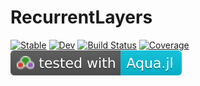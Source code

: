 # RecurrentLayers

[![Stable](https://img.shields.io/badge/docs-stable-blue.svg)](https://MartinuzziFrancesco.github.io/RecurrentLayers.jl/stable/)
[![Dev](https://img.shields.io/badge/docs-dev-blue.svg)](https://MartinuzziFrancesco.github.io/RecurrentLayers.jl/dev/)
[![Build Status](https://github.com/MartinuzziFrancesco/RecurrentLayers.jl/actions/workflows/CI.yml/badge.svg?branch=main)](https://github.com/MartinuzziFrancesco/RecurrentLayers.jl/actions/workflows/CI.yml?query=branch%3Amain)
[![Coverage](https://codecov.io/gh/MartinuzziFrancesco/RecurrentLayers.jl/branch/main/graph/badge.svg)](https://codecov.io/gh/MartinuzziFrancesco/RecurrentLayers.jl)
[![Aqua](https://raw.githubusercontent.com/JuliaTesting/Aqua.jl/master/badge.svg)](https://github.com/JuliaTesting/Aqua.jl)
